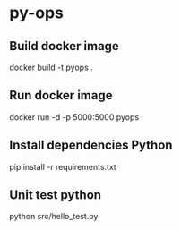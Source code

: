 # py-ops

## Build docker image

docker build -t pyops .

## Run docker image

docker run -d -p 5000:5000 pyops

## Install dependencies Python

pip install -r requirements.txt

## Unit test python

python src/hello_test.py